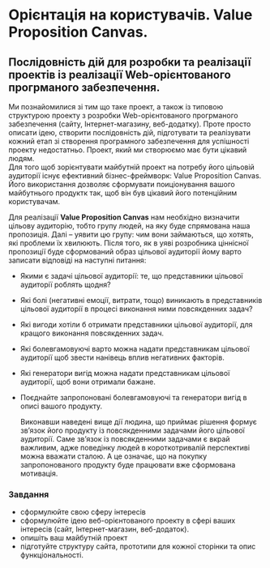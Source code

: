 # Орієнтація на користувачів. Value Proposition Canvas.
## Послідовність дій для розробки та реалізації проектів із реалізації Web-орієнтованого прогрманого забезпечення.
Ми познайомилися зі тим що таке проект, а також із типовою структурою проекту з розробки Web-орієнтованого прогрманого забезпечення (сайту, Інтернет-магазину, веб-додатку).  Проте просто описати ідею, створити послідовність дій, підготувати та реалізувати кожний етап зі створення програмного забезпечення для успішності проекту недостатньо. Проект, який ми створюємо має бути цікавий людям.  
Для того щоб зорієнтувати майбутній проект на потребу його цільовій аудиторії існує ефективний бізнес-фреймворк: Value Proposition Canvas.  
Його використання дозволяє сформувати поиціонування вашого майбутнього продуктк так, щоб він був цікавий його потенційним користувачам.  
  
Для реалізації **Value Proposition Canvas** нам необхідно визначити цільову аудиторію, тобто групу людей, на яку буде спрямована наша пропозиція.
Далі – уявити цю групу: чим вони займаються, що хотять, які проблеми їх хвилюють. Після того, як в уяві розробника ціннісної пропозиції буде сформований образ цільової аудиторії йому варто записати відповіді на наступні питання:

* Якими є задачі цільової аудиторії: те, що представники цільової аудиторії роблять щодня?
* Які болі (негативні емоції, витрати, тощо) виникають в представників цільової аудиторії в процесі виконання ними повсякденних задач?
* Які вигоди хотіли б отримати представники цільової аудиторії, для кращого виконання повсякденних задач.
* Які болевгамовуючі варто можна надати представникам цільової аудиторії щоб звести нанівець вплив негативних факторів. 
* Які генератори вигід можна надати представникам цільової аудиторії, щоб вони отримали бажане.
* Поєднайте запропоновані болевгамовуючі та генератори вигід в описі вашого продукту.
  

  Виконавши наведені вище дії людина, що приймає рішення формує зв’язок його продукту із повсякденними задачами його цільової аудиторії. Саме зв’язок із повсякденними задачами є вкрай важливим, адже поведінку людей в короткотривалій перспективі можна вважати сталою. А це означає, що на покупку запропонованого продукту буде працювати вже сформована мотивація.


### Завдання
* сформулюйте свою сферу інтересів
* сформулюйте ідею веб-орієнтованого проекту в сфері ваших інтересів (сайт, Інтернет-магазин, веб-додаток).
* опишіть ваш майбутній проект
* підготуйте структуру сайта, прототипи для кожної сторінки та опис функціональності.
